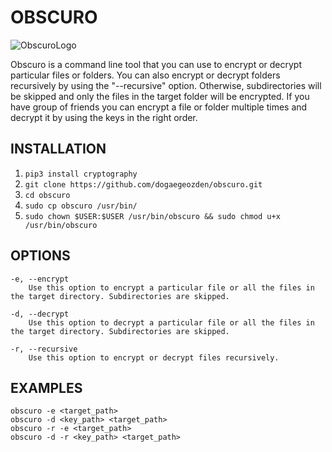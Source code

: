 # OBSCURO 

![ObscuroLogo](https://cdn.pixabay.com/photo/2017/07/26/11/47/magic-2541458_960_720.jpg)

Obscuro is a command line tool that you can use to encrypt or decrypt particular files or folders. You can also encrypt or decrypt folders recursively by using the "--recursive" option. Otherwise, subdirectories will be skipped and only the files in the target folder will be encrypted. If you have group of friends you can encrypt a file or folder multiple times and decrypt it by using the keys in the right order.

## INSTALLATION 
1) ```pip3 install cryptography```
2) ```git clone https://github.com/dogaegeozden/obscuro.git```
3) ```cd obscuro```
4) ```sudo cp obscuro /usr/bin/```
5) ```sudo chown $USER:$USER /usr/bin/obscuro && sudo chmod u+x /usr/bin/obscuro```

## OPTIONS
    -e, --encrypt 
        Use this option to encrypt a particular file or all the files in the target directory. Subdirectories are skipped.

    -d, --decrypt
        Use this option to decrypt a particular file or all the files in the target directory. Subdirectories are skipped.

    -r, --recursive
        Use this option to encrypt or decrypt files recursively.

## EXAMPLES
    obscuro -e <target_path>
    obscuro -d <key_path> <target_path>
    obscuro -r -e <target_path>
    obscuro -d -r <key_path> <target_path>
